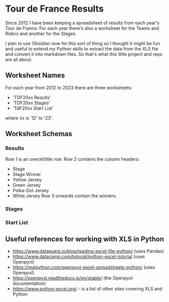 # Tour de France Results

Since 2012 I have been keeping a spreadsheet of results from each year's Tour de France. For each year there's also a worksheet for the Teams and Riders and another for the Stages.

I plan to use Obsidian now for this sort of thing so I thought it might be fun and useful to extend my Python skills to extract the data from the XLS file and convert it into markdown files. So that's what this little project and repo are all about.

## Worksheet Names

For each year from 2012 to 2023 there are three worksheets:
- 'TDF20xx Results'
- 'TDF20xx Stages'
- 'TdF20xx Start List'

where xx is '12' to '23'.

## Worksheet Schemas
### Results

Row 1 is an overall/title row.
Row 2 contains the column headers:
- Stage
- Stage Winner
- Yellow Jersey
- Green Jersey
- Polka-Dot Jersey
- White Jersey
Row 3 onwards contain the winners.

### Stages

### Start List


## Useful references for working with XLS in Python

- https://www.dataquest.io/blog/reading-excel-file-python/  (uses Pandas)
- https://www.datacamp.com/tutorial/python-excel-tutorial   (uses Openpyxl)
- https://realpython.com/openpyxl-excel-spreadsheets-python/  (uses Openpyxl)
- https://openpyxl.readthedocs.io/en/stable/  (the Openpyxl documentation)
- https://www.python-excel.org/ - is a list of other sites covering XLS and Python
